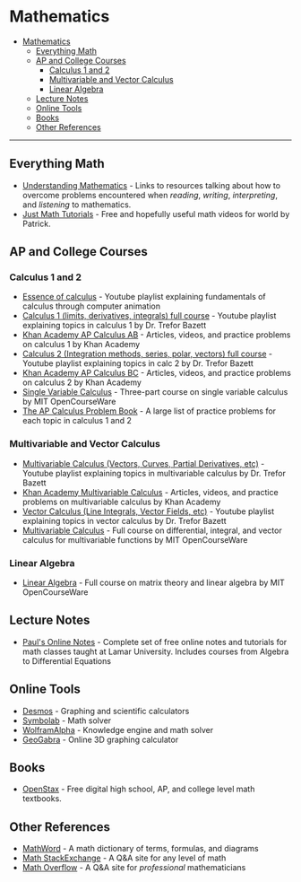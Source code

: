 # Mathematics
- [Mathematics](#mathematics)
  - [Everything Math](#everything-math)
  - [AP and College Courses](#ap-and-college-courses)
    - [Calculus 1 and 2](#calculus-1-and-2)
    - [Multivariable and Vector Calculus](#multivariable-and-vector-calculus)
    - [Linear Algebra](#linear-algebra)
  - [Lecture Notes](#lecture-notes)
  - [Online Tools](#online-tools)
  - [Books](#books)
  - [Other References](#other-references)

---
## Everything Math
- [Understanding Mathematics](https://github.com/nbro/understanding-math) - Links to resources talking about how to overcome problems encountered when *reading*, *writing*, *interpreting*, and *listening* to mathematics.
- [Just Math Tutorials](http://patrickjmt.com) - Free and hopefully useful math videos for world by Patrick. 

## AP and College Courses 

### Calculus 1 and 2
- [Essence of calculus](https://www.youtube.com/watch?v=WUvTyaaNkzM&list=PL0-GT3co4r2wlh6UHTUeQsrf3mlS2lk6x) - Youtube playlist explaining fundamentals of calculus through computer animation
- [Calculus 1 (limits, derivatives, integrals) full course](https://www.youtube.com/watch?v=LWPzHlSBlxI&list=PLHXZ9OQGMqxfT9RMcReZ4WcoVILP4k6-m) - Youtube playlist explaining topics in calculus 1 by Dr. Trefor Bazett
- [Khan Academy AP Calculus AB](https://www.khanacademy.org/math/ap-calculus-ab) - Articles, videos, and practice problems on calculus 1 by Khan Academy
- [Calculus 2 (Integration methods, series, polar, vectors) full course](https://www.youtube.com/watch?v=i4c8n4S-Sp0&list=PLHXZ9OQGMqxc4ySKTIW19TLrT91Ik9M4n) - Youtube playlist explaining topics in calc 2 by Dr. Trefor Bazett
- [Khan Academy AP Calculus BC](https://www.khanacademy.org/math/ap-calculus-bc) - Articles, videos, and practice problems on calculus 2 by Khan Academy
- [Single Variable Calculus](https://ocw.mit.edu/courses/18-01-calculus-i-single-variable-calculus-fall-2020/) - Three-part course on single variable calculus by MIT OpenCourseWare
- [The AP Calculus Problem Book](http://crunchymath.weebly.com/uploads/8/2/4/0/8240213/apcalcprobbook.pdf) - A large list of practice problems for each topic in calculus 1 and 2

### Multivariable and Vector Calculus
- [Multivariable Calculus (Vectors, Curves, Partial Derivatives, etc)](https://www.youtube.com/playlist?list=PLHXZ9OQGMqxc_CvEy7xBKRQr6I214QJcd) - Youtube playlist explaining topics in multivariable calculus by Dr. Trefor Bazett
- [Khan Academy Multivariable Calculus](https://www.khanacademy.org/math/multivariable-calculus) - Articles, videos, and practice problems on multivariable calculus by Khan Academy
- [Vector Calculus (Line Integrals, Vector Fields, etc)](https://www.youtube.com/playlist?list=PLHXZ9OQGMqxfW0GMqeUE1bLKaYor6kbHa) - Youtube playlist explaining topics in vector calculus by Dr. Trefor Bazett
- [Multivariable Calculus](https://ocw.mit.edu/courses/18-02sc-multivariable-calculus-fall-2010/) - Full course on differential, integral, and vector calculus for multivariable functions by MIT OpenCourseWare

### Linear Algebra
- [Linear Algebra](https://ocw.mit.edu/courses/18-06sc-linear-algebra-fall-2011/) - Full course on matrix theory and linear algebra by MIT OpenCourseWare

## Lecture Notes
- [Paul's Online Notes](https://tutorial.math.lamar.edu) - Complete set of free online notes and tutorials for math classes taught at Lamar University. Includes courses from Algebra to Differential Equations

## Online Tools
- [Desmos](https://www.desmos.com) - Graphing and scientific calculators
- [Symbolab](https://www.symbolab.com) - Math solver
- [WolframAlpha](https://www.wolframalpha.com) - Knowledge engine and math solver
- [GeoGabra](https://www.geogebra.org/?lang=en) - Online 3D graphing calculator

## Books
- [OpenStax](https://openstax.org/subjects/math) - Free digital high school, AP, and college level math textbooks.

## Other References
- [MathWord](http://www.mathwords.com) - A math dictionary of terms, formulas, and diagrams
- [Math StackExchange](https://math.stackexchange.com) - A Q&A site for any level of math
- [Math Overflow](https://mathoverflow.net) - A Q&A site for *professional* mathematicians